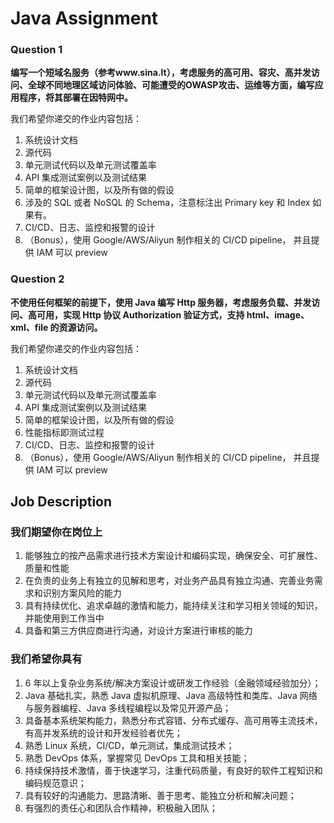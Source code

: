 # Java Assignment

### Question 1

**编写一个短域名服务（参考www.sina.lt），考虑服务的高可用、容灾、高并发访问、全球不同地理区域访问体验、可能遭受的OWASP攻击、运维等方面，编写应用程序，将其部署在因特网中。**

我们希望你递交的作业内容包括：

1. 系统设计文档
2. 源代码
3. 单元测试代码以及单元测试覆盖率
4. API 集成测试案例以及测试结果
5. 简单的框架设计图，以及所有做的假设
6. 涉及的 SQL 或者 NoSQL 的 Schema，注意标注出 Primary key 和 Index 如果有。
7. CI/CD、日志、监控和报警的设计
8. （Bonus），使用 Google/AWS/Aliyun 制作相关的 CI/CD pipeline， 并且提供 IAM 可以 preview

### Question 2

**不使用任何框架的前提下，使用 Java 编写 Http 服务器，考虑服务负载、并发访问、高可用，实现 Http 协议 Authorization 验证方式，支持 html、image、xml、file 的资源访问。**

我们希望你递交的作业内容包括：

1. 系统设计文档
2. 源代码
3. 单元测试代码以及单元测试覆盖率
4. API 集成测试案例以及测试结果
5. 简单的框架设计图，以及所有做的假设
6. 性能指标即测试过程
7. CI/CD、日志、监控和报警的设计
8. （Bonus），使用 Google/AWS/Aliyun 制作相关的 CI/CD pipeline， 并且提供 IAM 可以 preview

## Job Description

### 我们期望你在岗位上

1. 能够独立的按产品需求进行技术方案设计和编码实现，确保安全、可扩展性、质量和性能
2. 在负责的业务上有独立的见解和思考，对业务产品具有独立沟通、完善业务需求和识别方案风险的能力
3. 具有持续优化、追求卓越的激情和能力，能持续关注和学习相关领域的知识，并能使用到工作当中
4. 具备和第三方供应商进行沟通，对设计方案进行审核的能力

### 我们希望你具有

1. 6 年以上复杂业务系统/解决方案设计或研发工作经验（金融领域经验加分）；
2. Java 基础扎实，熟悉 Java 虚拟机原理、Java 高级特性和类库、Java 网络与服务器编程、Java 多线程编程以及常见开源产品；
3. 具备基本系统架构能力，熟悉分布式容错、分布式缓存、高可用等主流技术，有高并发系统的设计和开发经验者优先；
4. 熟悉 Linux 系统，CI/CD，单元测试，集成测试技术；
5. 熟悉 DevOps 体系，掌握常见 DevOps 工具和相关技能；
6. 持续保持技术激情，善于快速学习，注重代码质量，有良好的软件工程知识和编码规范意识；
7. 具有较好的沟通能力、思路清晰、善于思考、能独立分析和解决问题；
8. 有强烈的责任心和团队合作精神，积极融入团队；

